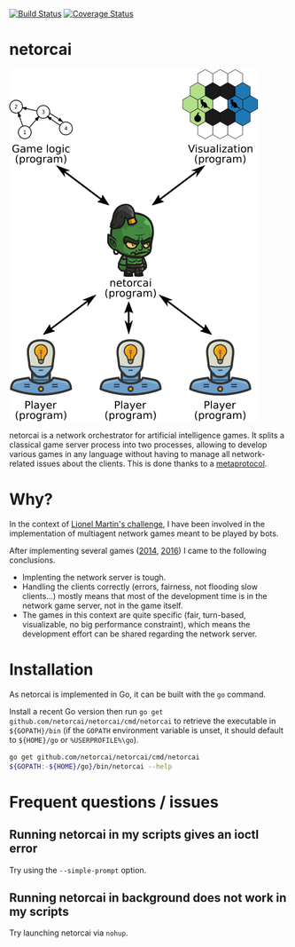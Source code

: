 [![Build Status](https://img.shields.io/travis/netorcai/netorcai/master.png)](https://travis-ci.org/netorcai/netorcai)
[![Coverage Status](https://img.shields.io/coveralls/github/netorcai/netorcai/master.png)](https://coveralls.io/github/netorcai/netorcai?branch=master)

netorcai
========

![netorcai architecture](./doc/archi.png "netorcai architecture")

netorcai is a network orchestrator for artificial intelligence games.
It splits a classical game server process into two processes, allowing to
develop various games in any language without having to manage all
network-related issues about the clients.
This is done thanks to a [metaprotocol](./doc/metaprotocol.md).

Why?
====
In the context of [Lionel Martin's challenge][challenge lionel martin],
I have been involved in the implementation of multiagent network
games meant to be played by bots.

After implementing several games ([2014][spaceships], [2016][aquar.iom]) I
came to the following conclusions.
- Implenting the network server is tough.
- Handling the clients correctly (errors, fairness, not flooding slow clients...) mostly means that most of the development time is in the network game server, not in the game itself.
- The games in this context are quite specific (fair, turn-based,
visualizable, no big performance constraint), which means the development
effort can be shared regarding the network server.

Installation
============
As netorcai is implemented in Go, it can be built with the `go` command.

Install a recent Go version then run
`go get github.com/netorcai/netorcai/cmd/netorcai` to retrieve the executable
in `${GOPATH}/bin` (if the `GOPATH` environment variable is unset,
it should default to `${HOME}/go` or `%USERPROFILE%\go`).

```bash
go get github.com/netorcai/netorcai/cmd/netorcai
${GOPATH:-${HOME}/go}/bin/netorcai --help
```

Frequent questions / issues
===========================

Running netorcai in my scripts gives an ioctl error
---------------------------------------------------
Try using the `--simple-prompt` option.

Running netorcai in background does not work in my scripts
----------------------------------------------------------
Try launching netorcai via `nohup`.

[//]: =========================================================================
[challenge lionel martin]: https://www.univ-orleans.fr/iut-orleans/informatique/intra/concours/
[aquar.iom]: https://github.com/mpoquet/aquar.iom
[spaceships]: https://github.com/mpoquet/concoursiuto2015
[metaprotocol]: ./doc/metaprotocol.md
